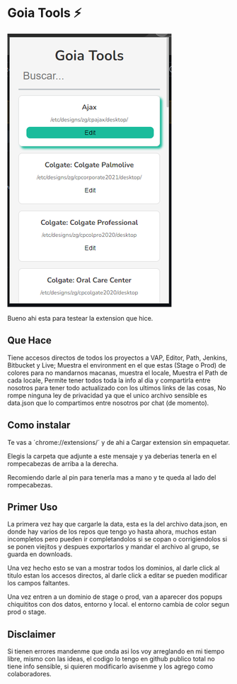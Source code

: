 # Goia Tools ⚡
![alt text](https://github.com/TiagoAltstadt/Goia-Tools/blob/master/assets/home.png?raw=true)

Bueno ahi esta para testear la extension que hice.

## Que Hace

Tiene accesos directos de todos los proyectos a VAP, Editor, Path, Jenkins, Bitbucket y Live; Muestra el environment en el que estas (Stage o Prod) de colores para no mandarnos macanas, muestra el locale, Muestra el Path de cada locale, Permite tener todos toda la info al dia y compartirla entre nosotros para tener todo actualizado con los ultimos links de las cosas, No rompe ninguna ley de privacidad ya que el unico archivo sensible es data.json que lo compartimos entre nosotros por chat (de momento).

## Como instalar

Te vas a  ´chrome://extensions/´  y de ahi a Cargar extension sin empaquetar.

Elegis la carpeta que adjunte a este mensaje y ya deberias tenerla en el rompecabezas de arriba a la derecha.

Recomiendo darle al pin para tenerla mas a mano y te queda al lado del rompecabezas.

## Primer Uso

La primera vez hay que cargarle la data, esta es la del archivo data.json, en donde hay varios de los repos que tengo yo hasta ahora, muchos estan incompletos pero pueden ir completandolos si se copan o corrigiendolos si se ponen viejitos y despues exportarlos y mandar el archivo al grupo, se guarda en downloads.

Una vez hecho esto se van a mostrar todos los dominios, al darle click al titulo estan los accesos directos, al darle click a editar se pueden modificar los campos faltantes.

Una vez entren a un dominio de stage o prod, van a aparecer dos popups chiquititos con dos datos, entorno y local. el entorno cambia de color segun prod o stage.


## Disclaimer
Si tienen errores mandenme que onda asi los voy arreglando en mi tiempo libre, mismo con las ideas, el codigo lo tengo en github publico total no tiene info sensible, si quieren modificarlo avisenme y los agrego como colaboradores. 
